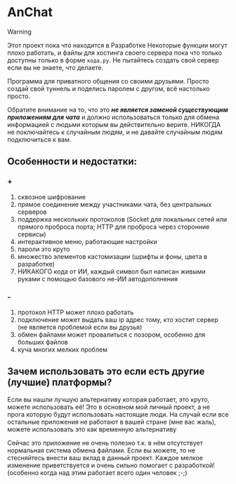 # AnChat

> [!WARNING]
> Этот проект пока что находится в Разработке
> Некоторые функции могут плохо работать, и файлы для хостинга своего сервера пока что только доступны только в форме `кода.py`.
> Не пытайтесь создать свой сервер если вы не знаете, что делаете.

Программа для приватного общения со своими друзьями.
Просто создай свой туннель и поделись паролем с другом, всё настолько просто.

Обратите внимание на то, что это ***не является заменой существующим приложениям для чата***
и должно использоваться только для обмена информацией с людьми которым вы действительно верите.
НИКОГДА не поключайтесь к случайным людям, и не давайте случайным людям подключиться к вам.

## Особенности и недостатки:
### +
1. сквозное шифрование
2. прямое соединение между участниками чата, без центральных серверов
3. поддержка нескольких протоколов (Socket для локальных сетей или прямого проброса порта; HTTP для проброса через сторонние сервисы)
4. интерактивное меню, работающие настройки
5. пароли это круто
6. множество элементов кастомизации (шрифты и фоны, цвета в разработке)
7. НИКАКОГО кода от ИИ, каждый символ был написан живыми руками с помощью базового не-ИИ автодополнения

### -
1. протокол HTTP может плохо работать
2. подключение может выдать ваш ip адрес тому, кто хостит сервер (не является проблемой если вы друзья)
3. обмен файлами может провалиться с позором, особенно для больших файлов
4. куча многих мелких проблем


## Зачем использовать это если есть другие (лучшие) платформы?
Если вы нашли лучшую альтернативу которая работает, это круто, можете использовать её!
Это в основном мой личный проект, а не прога которую будут использовать настоящие люди.
На случай если все остальные приложения не работают в вашей стране (мне вас жаль), можете использовать это как временную альтернативу

Сейчас это приложение не очень полезно т.к. в нём отсутствует нормальная система обмена файлами.
Если вы можете, то не стесняйтесь внести ваш вклад в данный проект.
Каждое мелкое изменение приветствуется и очень сильно помогает с разработкой!
(особенно когда над этим работает всего один человек ;-;)
